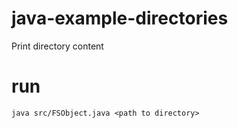 # java-example-directories

Print directory content

# run

```
java src/FSObject.java <path to directory>
```
